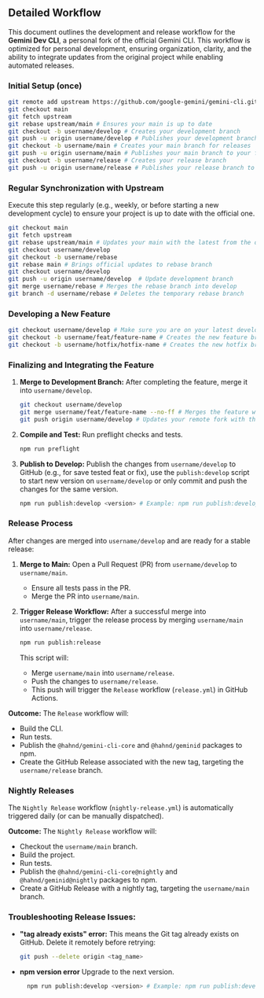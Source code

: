 ## Detailed Workflow

This document outlines the development and release workflow for the **Gemini Dev CLI**, a personal fork of the official Gemini CLI. This workflow is optimized for personal development, ensuring organization, clarity, and the ability to integrate updates from the original project while enabling automated releases.

### Initial Setup (once)

```bash
git remote add upstream https://github.com/google-gemini/gemini-cli.git # Adds the remote of the original project
git checkout main
git fetch upstream
git rebase upstream/main # Ensures your main is up to date
git checkout -b username/develop # Creates your development branch
git push -u origin username/develop # Publishes your development branch to your fork
git checkout -b username/main # Creates your main branch for releases
git push -u origin username/main # Publishes your main branch to your fork
git checkout -b username/release # Creates your release branch
git push -u origin username/release # Publishes your release branch to your fork
```

### Regular Synchronization with Upstream

Execute this step regularly (e.g., weekly, or before starting a new development cycle) to ensure your project is up to date with the official one.

```bash
git checkout main
git fetch upstream
git rebase upstream/main # Updates your main with the latest from the official project
git checkout username/develop
git checkout -b username/rebase
git rebase main # Brings official updates to rebase branch
git checkout username/develop
git push -u origin username/develop  # Update development branch
git merge username/rebase # Merges the rebase branch into develop
git branch -d username/rebase # Deletes the temporary rebase branch
```

### Developing a New Feature

```bash
git checkout username/develop # Make sure you are on your latest development branch
git checkout -b username/feat/feature-name # Creates the new feature branch
git checkout -b username/hotfix/hotfix-name # Creates the new hotfix branch
```

### Finalizing and Integrating the Feature

1.  **Merge to Development Branch:** After completing the feature, merge it into `username/develop`.

    ```bash
    git checkout username/develop
    git merge username/feat/feature-name --no-ff # Merges the feature with an explicit merge commit
    git push origin username/develop # Updates your remote fork with the new feature
    ```

2.  **Compile and Test:** Run preflight checks and tests.

    ```bash
    npm run preflight
    ```

3.  **Publish to Develop:** Publish the changes from `username/develop` to GitHub (e.g., for save tested feat or fix), use the `publish:develop` script to start new version on `username/develop` or only commit and push the changes for the same version.

    ```bash
    npm run publish:develop <version> # Example: npm run publish:develop 0.1.27
    ```

### Release Process

After changes are merged into `username/develop` and are ready for a stable release:

1.  **Merge to Main:** Open a Pull Request (PR) from `username/develop` to `username/main`.
    - Ensure all tests pass in the PR.
    - Merge the PR into `username/main`.

2.  **Trigger Release Workflow:** After a successful merge into `username/main`, trigger the release process by merging `username/main` into `username/release`.

    ```bash
    npm run publish:release
    ```

    This script will:
    - Merge `username/main` into `username/release`.
    - Push the changes to `username/release`.
    - This push will trigger the `Release` workflow (`release.yml`) in GitHub Actions.

**Outcome:** The `Release` workflow will:

- Build the CLI.
- Run tests.
- Publish the `@hahnd/gemini-cli-core` and `@hahnd/geminid` packages to npm.
- Create the GitHub Release associated with the new tag, targeting the `username/release` branch.

### Nightly Releases

The `Nightly Release` workflow (`nightly-release.yml`) is automatically triggered daily (or can be manually dispatched).

**Outcome:** The `Nightly Release` workflow will:

- Checkout the `username/main` branch.
- Build the project.
- Run tests.
- Publish the `@hahnd/gemini-cli-core@nightly` and `@hahnd/geminid@nightly` packages to npm.
- Create a GitHub Release with a nightly tag, targeting the `username/main` branch.

### Troubleshooting Release Issues:

- **"tag already exists" error:** This means the Git tag already exists on GitHub. Delete it remotely before retrying:

  ```bash
  git push --delete origin <tag_name>
  ```

- **npm version error** Upgrade to the next version.

  ```bash
    npm run publish:develop <version> # Example: npm run publish:develop 0.1.27
  ```
